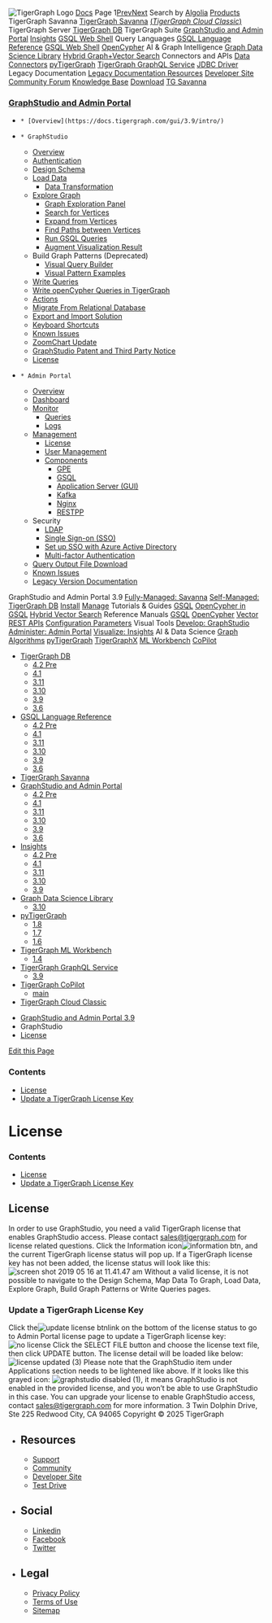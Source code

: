![TigerGraph Logo](https://www.tigergraph.com/wp-content/uploads/2020/05/TG_LOGO.svg) [Docs](https://docs.tigergraph.com/home)
Page 1[Prev](https://docs.tigergraph.com/gui/3.9/graphstudio/license)[Next](https://docs.tigergraph.com/gui/3.9/graphstudio/license)
Search by [Algolia](https://www.algolia.com/docsearch)
[Products](https://docs.tigergraph.com/gui/3.9/graphstudio/license)
TigerGraph Savanna
[TigerGraph Savanna](https://docs.tigergraph.com/savanna/main/overview/) [(_TigerGraph Cloud Classic_)](https://docs.tigergraph.com/cloud/main/start/overview)
TigerGraph Server
[TigerGraph DB](https://docs.tigergraph.com/tigergraph-server/4.2/intro/)
TigerGraph Suite
[GraphStudio and Admin Portal](https://docs.tigergraph.com/gui/4.2/intro/) [Insights](https://docs.tigergraph.com/insights/4.2/intro/) [GSQL Web Shell](https://docs.tigergraph.com/tigergraph-server/current/gsql-shell/web)
Query Languages
[GSQL Language Reference](https://docs.tigergraph.com/gsql-ref/4.2/intro/) [GSQL Web Shell](https://docs.tigergraph.com/tigergraph-server/current/gsql-shell/web) [OpenCypher](https://docs.tigergraph.com/gsql-ref/current/opencypher-in-gsql)
AI & Graph Intelligence
[Graph Data Science Library](https://docs.tigergraph.com/graph-ml/3.10/intro/) [Hybrid Graph+Vector Search](https://docs.tigergraph.com/gsql-ref/current/vector/)
Connectors and APIs
[Data Connectors](https://docs.tigergraph.com/tigergraph-server/current/data-loading) [pyTigerGraph](https://docs.tigergraph.com/pytigergraph/1.8/intro/) [TigerGraph GraphQL Service](https://docs.tigergraph.com/graphql/3.9/) [JDBC Driver](https://github.com/tigergraph/ecosys/tree/master/tools/etl/tg-jdbc-driver)
Legacy Documentation
[ Legacy Documentation ](https://docs-legacy.tigergraph.com)
[Resources](https://docs.tigergraph.com/gui/3.9/graphstudio/license)
[Developer Site](https://dev.tigergraph.com/) [Community Forum](https://community.tigergraph.com/) [Knowledge Base](https://tigergraph.freshdesk.com/support/solutions)
[Download](https://dl.tigergraph.com)
[ TG Savanna](https://savanna.tgcloud.io)
### [GraphStudio and Admin Portal](https://docs.tigergraph.com/gui/3.9/intro/)
  *     * [Overview](https://docs.tigergraph.com/gui/3.9/intro/)
  *     * GraphStudio
      * [Overview](https://docs.tigergraph.com/gui/3.9/graphstudio/overview)
      * [Authentication](https://docs.tigergraph.com/gui/3.9/graphstudio/user-access-management)
      * [Design Schema](https://docs.tigergraph.com/gui/3.9/graphstudio/design-schema)
      * [Load Data](https://docs.tigergraph.com/gui/3.9/graphstudio/load-data)
        * [Data Transformation](https://docs.tigergraph.com/gui/3.9/graphstudio/data-transformation)
      * [Explore Graph](https://docs.tigergraph.com/gui/3.9/graphstudio/explore-graph/README)
        * [Graph Exploration Panel](https://docs.tigergraph.com/gui/3.9/graphstudio/explore-graph/graph-exploration-panel)
        * [Search for Vertices](https://docs.tigergraph.com/gui/3.9/graphstudio/explore-graph/search-for-vertices)
        * [Expand from Vertices](https://docs.tigergraph.com/gui/3.9/graphstudio/explore-graph/expand-from-vertices)
        * [Find Paths between Vertices](https://docs.tigergraph.com/gui/3.9/graphstudio/explore-graph/find-paths-between-vertices)
        * [Run GSQL Queries](https://docs.tigergraph.com/gui/3.9/graphstudio/explore-graph/run-gsql-queries)
        * [Augment Visualization Result](https://docs.tigergraph.com/gui/3.9/graphstudio/explore-graph/augment-visualization-result)
      * Build Graph Patterns (Deprecated)
        * [Visual Query Builder](https://docs.tigergraph.com/gui/3.9/graphstudio/build-graph-patterns/visual-query-builder-overview)
        * [Visual Pattern Examples](https://docs.tigergraph.com/gui/3.9/graphstudio/build-graph-patterns/visual-pattern-examples)
      * [Write Queries](https://docs.tigergraph.com/gui/3.9/graphstudio/write-queries)
      * [Write openCypher Queries in TigerGraph](https://docs.tigergraph.com/gui/3.9/graphstudio/write-open-cypher-queries-in-tigergraph)
      * [Actions](https://docs.tigergraph.com/gui/3.9/graphstudio/actions)
      * [Migrate From Relational Database](https://docs.tigergraph.com/gui/3.9/graphstudio/migrate-from-relational-database)
      * [Export and Import Solution](https://docs.tigergraph.com/gui/3.9/graphstudio/export-and-import-solution)
      * [Keyboard Shortcuts](https://docs.tigergraph.com/gui/3.9/graphstudio/keyboard-shortcuts)
      * [Known Issues](https://docs.tigergraph.com/gui/3.9/graphstudio/known-issues)
      * [ZoomChart Update](https://docs.tigergraph.com/gui/3.9/graphstudio/graphstudio-zoomchart-update)
      * [GraphStudio Patent and Third Party Notice](https://docs.tigergraph.com/gui/3.9/graphstudio/patent-and-third-party-notice)
      * [License](https://docs.tigergraph.com/gui/3.9/graphstudio/license)
  *     * Admin Portal
      * [Overview](https://docs.tigergraph.com/gui/3.9/admin-portal/overview)
      * [Dashboard](https://docs.tigergraph.com/gui/3.9/admin-portal/dashboard)
      * [Monitor](https://docs.tigergraph.com/gui/3.9/admin-portal/monitoring/README)
        * [Queries](https://docs.tigergraph.com/gui/3.9/admin-portal/monitoring/queries)
        * [Logs](https://docs.tigergraph.com/gui/3.9/admin-portal/monitoring/log-viewer)
      * [Management](https://docs.tigergraph.com/gui/3.9/admin-portal/management/README)
        * [License](https://docs.tigergraph.com/gui/3.9/admin-portal/management/license)
        * [User Management](https://docs.tigergraph.com/gui/3.9/admin-portal/management/user-management)
        * [Components](https://docs.tigergraph.com/gui/3.9/admin-portal/components/README)
          * [GPE](https://docs.tigergraph.com/gui/3.9/admin-portal/components/gpe)
          * [GSQL](https://docs.tigergraph.com/gui/3.9/admin-portal/components/gsql)
          * [Application Server (GUI)](https://docs.tigergraph.com/gui/3.9/admin-portal/components/gui)
          * [Kafka](https://docs.tigergraph.com/gui/3.9/admin-portal/components/kafka)
          * [Nginx](https://docs.tigergraph.com/gui/3.9/admin-portal/components/nginx)
          * [RESTPP](https://docs.tigergraph.com/gui/3.9/admin-portal/components/restpp)
      * Security
        * [LDAP](https://docs.tigergraph.com/gui/3.9/admin-portal/security/ldap)
        * [Single Sign-on (SSO)](https://docs.tigergraph.com/gui/3.9/admin-portal/security/sso)
        * [Set up SSO with Azure Active Directory](https://docs.tigergraph.com/gui/3.9/admin-portal/security/sso-aad)
        * [Multi-factor Authentication](https://docs.tigergraph.com/gui/3.9/admin-portal/security/mfa)
      * [Query Output File Download](https://docs.tigergraph.com/gui/3.9/admin-portal/gsql-output-file)
      * [Known Issues](https://docs.tigergraph.com/gui/3.9/admin-portal/known-issues)
    * [Legacy Version Documentation](https://docs.tigergraph.com/gui/3.9/intro/legacy-tg-versions)


GraphStudio and Admin Portal 3.9
[Fully-Managed: Savanna](https://docs.tigergraph.com/savanna/main/overview/)
[Self-Managed: TigerGraph DB](https://docs.tigergraph.com/tigergraph-server/4.2/intro/)
[Install](https://docs.tigergraph.com/tigergraph-server/current/getting-started/) [Manage](https://docs.tigergraph.com/tigergraph-server/current/system-management/)
Tutorials & Guides
[GSQL](https://github.com/tigergraph/ecosys/blob/master/tutorials/GSQL.md) [OpenCypher in GSQL](https://github.com/tigergraph/ecosys/blob/master/tutorials/Cypher.md) [Hybrid Vector Search](https://github.com/tigergraph/ecosys/blob/master/tutorials/VectorSearch.md)
Reference Manuals
[GSQL](https://docs.tigergraph.com/gsql-ref/4.2/intro/) [OpenCypher](https://docs.tigergraph.com/gsql-ref/current/opencypher-in-gsql/) [Vector](https://docs.tigergraph.com/gsql-ref/current/vector/) [REST APIs](https://docs.tigergraph.com/tigergraph-server/current/api/) [Configuration Parameters](https://docs.tigergraph.com/tigergraph-server/current/reference/configuration-parameters)
Visual Tools
[Develop: GraphStudio](https://docs.tigergraph.com/gui/4.2/intro/) [Administer: Admin Portal](https://docs.tigergraph.com/gui/4.2/intro/) [Visualize: Insights](https://docs.tigergraph.com/insights/4.2/intro/)
AI & Data Science
[Graph Algorithms](https://docs.tigergraph.com/graph-ml/3.10/intro/) [pyTigerGraph](https://docs.tigergraph.com/pytigergraph/1.8/intro/) [TigerGraphX](https://github.com/tigergraph/ecosys/blob/master/tutorials/TigerGraphX.md) [ML Workbench](https://docs.tigergraph.com/ml-workbench/1.4/intro/) [CoPilot](https://docs.tigergraph.com/tg-copilot/intro/)
  * [TigerGraph DB](https://docs.tigergraph.com/tigergraph-server/4.2/intro/)
    * [4.2 Pre](https://docs.tigergraph.com/tigergraph-server/4.2/intro/)
    * [4.1](https://docs.tigergraph.com/tigergraph-server/4.1/intro/)
    * [3.11](https://docs.tigergraph.com/tigergraph-server/3.11/intro/)
    * [3.10](https://docs.tigergraph.com/tigergraph-server/3.10/intro/)
    * [3.9](https://docs.tigergraph.com/tigergraph-server/3.9/intro/)
    * [3.6](https://docs.tigergraph.com/tigergraph-server/3.6/intro/)
  * [GSQL Language Reference](https://docs.tigergraph.com/gsql-ref/4.2/intro/)
    * [4.2 Pre](https://docs.tigergraph.com/gsql-ref/4.2/intro/)
    * [4.1](https://docs.tigergraph.com/gsql-ref/4.1/intro/)
    * [3.11](https://docs.tigergraph.com/gsql-ref/3.11/intro/)
    * [3.10](https://docs.tigergraph.com/gsql-ref/3.10/intro/)
    * [3.9](https://docs.tigergraph.com/gsql-ref/3.9/intro/)
    * [3.6](https://docs.tigergraph.com/gsql-ref/3.6/intro/intro)
  * [TigerGraph Savanna](https://docs.tigergraph.com/savanna/main/overview/)
  * [GraphStudio and Admin Portal](https://docs.tigergraph.com/gui/4.2/intro/)
    * [4.2 Pre](https://docs.tigergraph.com/gui/4.2/intro/)
    * [4.1](https://docs.tigergraph.com/gui/4.1/intro/)
    * [3.11](https://docs.tigergraph.com/gui/3.11/intro/)
    * [3.10](https://docs.tigergraph.com/gui/3.10/intro/)
    * [3.9](https://docs.tigergraph.com/gui/3.9/intro/)
    * [3.6](https://docs.tigergraph.com/gui/3.6/graphstudio/overview)
  * [Insights](https://docs.tigergraph.com/insights/4.2/intro/)
    * [4.2 Pre](https://docs.tigergraph.com/insights/4.2/intro/)
    * [4.1](https://docs.tigergraph.com/insights/4.1/intro/)
    * [3.11](https://docs.tigergraph.com/insights/3.11/intro/)
    * [3.10](https://docs.tigergraph.com/insights/3.10/intro/)
    * [3.9](https://docs.tigergraph.com/insights/3.9/intro/)
  * [Graph Data Science Library](https://docs.tigergraph.com/graph-ml/3.10/intro/)
    * [3.10](https://docs.tigergraph.com/graph-ml/3.10/intro/)
  * [pyTigerGraph](https://docs.tigergraph.com/pytigergraph/1.8/intro/)
    * [1.8](https://docs.tigergraph.com/pytigergraph/1.8/intro/)
    * [1.7](https://docs.tigergraph.com/pytigergraph/1.7/intro/)
    * [1.6](https://docs.tigergraph.com/pytigergraph/1.6/intro/)
  * [TigerGraph ML Workbench](https://docs.tigergraph.com/ml-workbench/1.4/intro/)
    * [1.4](https://docs.tigergraph.com/ml-workbench/1.4/intro/)
  * [TigerGraph GraphQL Service](https://docs.tigergraph.com/graphql/3.9/)
    * [3.9](https://docs.tigergraph.com/graphql/3.9/)
  * [TigerGraph CoPilot](https://docs.tigergraph.com/tg-copilot/intro/)
    * [main](https://docs.tigergraph.com/tg-copilot/intro/)
  * [TigerGraph Cloud Classic](https://docs.tigergraph.com/cloud/main/start/overview)


[](https://docs.tigergraph.com/home/)
  * [GraphStudio and Admin Portal 3.9](https://docs.tigergraph.com/gui/3.9/intro/)
  * GraphStudio
  * [License](https://docs.tigergraph.com/gui/3.9/graphstudio/license)


[Edit this Page](https://github.com/tigergraph/gui-docs/edit/3.9/modules/graphstudio/pages/license.adoc)
### Contents
  * [License](https://docs.tigergraph.com/gui/3.9/graphstudio/license#_license)
  * [Update a TigerGraph License Key ](https://docs.tigergraph.com/gui/3.9/graphstudio/license#_update_a_tigergraph_license_key)


# License
### Contents
  * [License](https://docs.tigergraph.com/gui/3.9/graphstudio/license#_license)
  * [Update a TigerGraph License Key ](https://docs.tigergraph.com/gui/3.9/graphstudio/license#_update_a_tigergraph_license_key)


## [](https://docs.tigergraph.com/gui/3.9/graphstudio/license#_license)License
In order to use GraphStudio, you need a valid TigerGraph license that enables GraphStudio access. Please contact sales@tigergraph.com for license related questions.
Click the Information icon![information btn](https://docs.tigergraph.com/gui/3.9/graphstudio/_images/information_btn.png), and the current TigerGraph license status will pop up. If a TigerGraph license key has not been added, the license status will look like this:
![screen shot 2019 05 16 at 11.41.47 am](https://docs.tigergraph.com/gui/3.9/graphstudio/_images/screen-shot-2019-05-16-at-11.41.47-am.png)
Without a valid license, it is not possible to navigate to the Design Schema, Map Data To Graph, Load Data, Explore Graph, Build Graph Patterns or Write Queries pages.
### [](https://docs.tigergraph.com/gui/3.9/graphstudio/license#_update_a_tigergraph_license_key)Update a TigerGraph License Key 
Click the![update license btn](https://docs.tigergraph.com/gui/3.9/graphstudio/_images/update_license_btn.png)link on the bottom of the license status to go to Admin Portal license page to update a TigerGraph license key:
![no license](https://docs.tigergraph.com/gui/3.9/graphstudio/_images/no-license.png)
Click the SELECT FILE button and choose the license text file, then click UPDATE button. The license detail will be loaded like below:
![license updated \(3\)](https://docs.tigergraph.com/gui/3.9/graphstudio/_images/license_updated%20\(3\).png)
Please note that the GraphStudio item under Applications section needs to be lightened like above. If it looks like this grayed icon: ![graphstudio disabled \(1\)](https://docs.tigergraph.com/gui/3.9/graphstudio/_images/graphstudio_disabled%20\(1\).png), it means GraphStudio is not enabled in the provided license, and you won’t be able to use GraphStudio in this case. You can upgrade your license to enable GraphStudio access, contact sales@tigergraph.com for more information.
3 Twin Dolphin Drive, Ste 225 Redwood City, CA 94065 
Copyright © 2025 TigerGraph
  * ## Resources
    * [Support](https://www.tigergraph.com/support/)
    * [Community](https://community.tigergraph.com/)
    * [Developer Site](https://dev.tigergraph.com/)
    * [Test Drive](https://testdrive.tigergraph.com/)
  * ## Social
    * [Linkedin](https://www.linkedin.com/company/tigergraph/)
    * [Facebook](https://www.facebook.com/TigerGraphDB/)
    * [Twitter](https://twitter.com/tigergraphdb)
  * ## Legal
    * [Privacy Policy](https://www.tigergraph.com/privacy-policy/)
    * [Terms of Use](https://www.tigergraph.com/terms/)
    * [Sitemap](https://docs.tigergraph.com/sitemap.xml)


